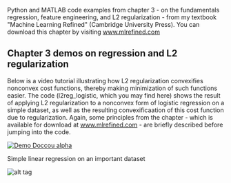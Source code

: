 Python and MATLAB code examples from chapter 3 - on the fundamentals regression, feature engineering, and L2 regularization - from my textbook "Machine Learning Refined" (Cambridge University Press). You can download this chapter by visiting www.mlrefined.com

## Chapter 3 demos on regression and L2 regularization

Below is a video tutorial illustrating how L2 regularization convexifies nonconvex cost functions, thereby making minimization of such functions easier.  The code (l2reg_logistic, which you may find here) shows the result of applying L2 regularization to a nonconvex form of logistic regression on a simple dataset, as well as the resulting convexificaation of this cost function due to regularization.   Again, some principles from the chapter - which is available for download at www.mlrefined.com -  are briefly described before jumping into the code.

[![Demo Doccou alpha](https://j.gifs.com/AD8OG1.gif)](https://youtu.be/ON_7wm-Qe6c)

Simple linear regression on an important dataset

![alt tag](https://raw.githubusercontent.com/jermwatt/mlrefined/master/Chap-3/student_debt_plot_small.png)
